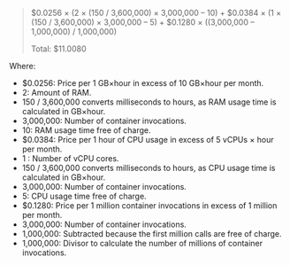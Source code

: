 > $0.0256 × (2 × (150 / 3,600,000) × 3,000,000 – 10) + $0.0384 × (1 × (150 / 3,600,000) × 3,000,000 – 5) + $0.1280 × ((3,000,000 – 1,000,000) / 1,000,000)
>
> Total: $11.0080

Where:

* $0.0256: Price per 1 GB×hour in excess of 10 GB×hour per month.
* 2: Amount of RAM.
* 150 / 3,600,000 converts milliseconds to hours, as RAM usage time is calculated in GB×hour.
* 3,000,000: Number of container invocations.
* 10: RAM usage time free of charge.
* $0.0384: Price per 1 hour of CPU usage in excess of 5 vCPUs × hour per month.
* 1 : Number of vCPU cores.
* 150 / 3,600,000 converts milliseconds to hours, as CPU usage time is calculated in GB×hour.
* 3,000,000: Number of container invocations.
* 5: CPU usage time free of charge.
* $0.1280: Price per 1 million container invocations in excess of 1 million per month.
* 3,000,000: Number of container invocations.
* 1,000,000: Subtracted because the first million calls are free of charge.
* 1,000,000: Divisor to calculate the number of millions of container invocations.